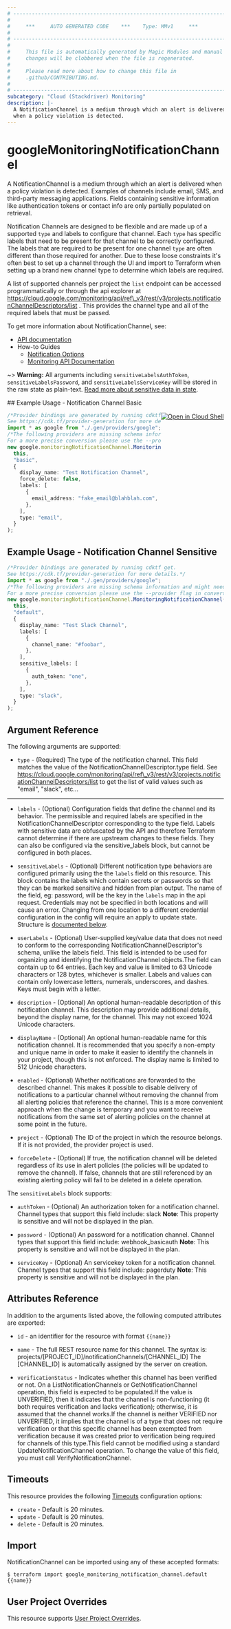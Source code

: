 ```yaml
---
# ----------------------------------------------------------------------------
#
#     ***     AUTO GENERATED CODE    ***    Type: MMv1     ***
#
# ----------------------------------------------------------------------------
#
#     This file is automatically generated by Magic Modules and manual
#     changes will be clobbered when the file is regenerated.
#
#     Please read more about how to change this file in
#     .github/CONTRIBUTING.md.
#
# ----------------------------------------------------------------------------
subcategory: "Cloud (Stackdriver) Monitoring"
description: |-
  A NotificationChannel is a medium through which an alert is delivered
  when a policy violation is detected.
---
```


# googleMonitoringNotificationChannel

A NotificationChannel is a medium through which an alert is delivered
when a policy violation is detected. Examples of channels include email, SMS,
and third-party messaging applications. Fields containing sensitive information
like authentication tokens or contact info are only partially populated on retrieval.

Notification Channels are designed to be flexible and are made up of a supported `type`
and labels to configure that channel. Each `type` has specific labels that need to be
present for that channel to be correctly configured. The labels that are required to be
present for one channel `type` are often different than those required for another.
Due to these loose constraints it's often best to set up a channel through the UI
and import to Terraform when setting up a brand new channel type to determine which
labels are required.

A list of supported channels per project the `list` endpoint can be
accessed programmatically or through the api explorer at  https://cloud.google.com/monitoring/api/ref\_v3/rest/v3/projects.notificationChannelDescriptors/list .
This provides the channel type and all of the required labels that must be passed.

To get more information about NotificationChannel, see:

* [API documentation](https://cloud.google.com/monitoring/api/ref_v3/rest/v3/projects.notificationChannels)
* How-to Guides
  * [Notification Options](https://cloud.google.com/monitoring/support/notification-options)
  * [Monitoring API Documentation](https://cloud.google.com/monitoring/api/v3/)

\~> **Warning:** All arguments including `sensitiveLabelsAuthToken`, `sensitiveLabelsPassword`, and `sensitiveLabelsServiceKey` will be stored in the raw
state as plain-text. [Read more about sensitive data in state](https://www.terraform.io/language/state/sensitive-data).

<div class = "oics-button" style="float: right; margin: 0 0 -15px">
  <a href="https://console.cloud.google.com/cloudshell/open?cloudshell_git_repo=https%3A%2F%2Fgithub.com%2Fterraform-google-modules%2Fdocs-examples.git&cloudshell_working_dir=notification_channel_basic&cloudshell_image=gcr.io%2Fgraphite-cloud-shell-images%2Fterraform%3Alatest&open_in_editor=main.tf&cloudshell_print=.%2Fmotd&cloudshell_tutorial=.%2Ftutorial.md" target="_blank">
    <img alt="Open in Cloud Shell" src="//gstatic.com/cloudssh/images/open-btn.svg" style="max-height: 44px; margin: 32px auto; max-width: 100%;">
  </a>
</div>
## Example Usage - Notification Channel Basic

```typescript
/*Provider bindings are generated by running cdktf get.
See https://cdk.tf/provider-generation for more details.*/
import * as google from "./.gen/providers/google";
/*The following providers are missing schema information and might need manual adjustments to synthesize correctly: google.
For a more precise conversion please use the --provider flag in convert.*/
new google.monitoringNotificationChannel.MonitoringNotificationChannel(
  this,
  "basic",
  {
    display_name: "Test Notification Channel",
    force_delete: false,
    labels: [
      {
        email_address: "fake_email@blahblah.com",
      },
    ],
    type: "email",
  }
);

```

## Example Usage - Notification Channel Sensitive

```typescript
/*Provider bindings are generated by running cdktf get.
See https://cdk.tf/provider-generation for more details.*/
import * as google from "./.gen/providers/google";
/*The following providers are missing schema information and might need manual adjustments to synthesize correctly: google.
For a more precise conversion please use the --provider flag in convert.*/
new google.monitoringNotificationChannel.MonitoringNotificationChannel(
  this,
  "default",
  {
    display_name: "Test Slack Channel",
    labels: [
      {
        channel_name: "#foobar",
      },
    ],
    sensitive_labels: [
      {
        auth_token: "one",
      },
    ],
    type: "slack",
  }
);

```

## Argument Reference

The following arguments are supported:

* `type` -
  (Required)
  The type of the notification channel. This field matches the value of the NotificationChannelDescriptor.type field. See https://cloud.google.com/monitoring/api/ref\_v3/rest/v3/projects.notificationChannelDescriptors/list to get the list of valid values such as "email", "slack", etc...

***

*   `labels` -
    (Optional)
    Configuration fields that define the channel and its behavior. The
    permissible and required labels are specified in the
    NotificationChannelDescriptor corresponding to the type field.
    Labels with sensitive data are obfuscated by the API and therefore Terraform cannot
    determine if there are upstream changes to these fields. They can also be configured via
    the sensitive\_labels block, but cannot be configured in both places.

*   `sensitiveLabels` -
    (Optional)
    Different notification type behaviors are configured primarily using the the `labels` field on this
    resource. This block contains the labels which contain secrets or passwords so that they can be marked
    sensitive and hidden from plan output. The name of the field, eg: password, will be the key
    in the `labels` map in the api request.
    Credentials may not be specified in both locations and will cause an error. Changing from one location
    to a different credential configuration in the config will require an apply to update state.
    Structure is [documented below](#nested_sensitive_labels).

*   `userLabels` -
    (Optional)
    User-supplied key/value data that does not need to conform to the corresponding NotificationChannelDescriptor's schema, unlike the labels field. This field is intended to be used for organizing and identifying the NotificationChannel objects.The field can contain up to 64 entries. Each key and value is limited to 63 Unicode characters or 128 bytes, whichever is smaller. Labels and values can contain only lowercase letters, numerals, underscores, and dashes. Keys must begin with a letter.

*   `description` -
    (Optional)
    An optional human-readable description of this notification channel. This description may provide additional details, beyond the display name, for the channel. This may not exceed 1024 Unicode characters.

*   `displayName` -
    (Optional)
    An optional human-readable name for this notification channel. It is recommended that you specify a non-empty and unique name in order to make it easier to identify the channels in your project, though this is not enforced. The display name is limited to 512 Unicode characters.

*   `enabled` -
    (Optional)
    Whether notifications are forwarded to the described channel. This makes it possible to disable delivery of notifications to a particular channel without removing the channel from all alerting policies that reference the channel. This is a more convenient approach when the change is temporary and you want to receive notifications from the same set of alerting policies on the channel at some point in the future.

*   `project` - (Optional) The ID of the project in which the resource belongs.
    If it is not provided, the provider project is used.

*   `forceDelete` - (Optional) If true, the notification channel will be deleted regardless
    of its use in alert policies (the policies will be updated
    to remove the channel). If false, channels that are still
    referenced by an existing alerting policy will fail to be
    deleted in a delete operation.

<a name="nested_sensitive_labels"></a>The `sensitiveLabels` block supports:

*   `authToken` -
    (Optional)
    An authorization token for a notification channel. Channel types that support this field include: slack
    **Note**: This property is sensitive and will not be displayed in the plan.

*   `password` -
    (Optional)
    An password for a notification channel. Channel types that support this field include: webhook\_basicauth
    **Note**: This property is sensitive and will not be displayed in the plan.

*   `serviceKey` -
    (Optional)
    An servicekey token for a notification channel. Channel types that support this field include: pagerduty
    **Note**: This property is sensitive and will not be displayed in the plan.

## Attributes Reference

In addition to the arguments listed above, the following computed attributes are exported:

*   `id` - an identifier for the resource with format `{{name}}`

*   `name` -
    The full REST resource name for this channel. The syntax is:
    projects/\[PROJECT\_ID]/notificationChannels/\[CHANNEL\_ID]
    The \[CHANNEL\_ID] is automatically assigned by the server on creation.

*   `verificationStatus` -
    Indicates whether this channel has been verified or not. On a ListNotificationChannels or GetNotificationChannel operation, this field is expected to be populated.If the value is UNVERIFIED, then it indicates that the channel is non-functioning (it both requires verification and lacks verification); otherwise, it is assumed that the channel works.If the channel is neither VERIFIED nor UNVERIFIED, it implies that the channel is of a type that does not require verification or that this specific channel has been exempted from verification because it was created prior to verification being required for channels of this type.This field cannot be modified using a standard UpdateNotificationChannel operation. To change the value of this field, you must call VerifyNotificationChannel.

## Timeouts

This resource provides the following
[Timeouts](https://developer.hashicorp.com/terraform/plugin/sdkv2/resources/retries-and-customizable-timeouts) configuration options:

* `create` - Default is 20 minutes.
* `update` - Default is 20 minutes.
* `delete` - Default is 20 minutes.

## Import

NotificationChannel can be imported using any of these accepted formats:

```console
$ terraform import google_monitoring_notification_channel.default {{name}}
```

## User Project Overrides

This resource supports [User Project Overrides](https://registry.terraform.io/providers/hashicorp/google/latest/docs/guides/provider_reference#user_project_override).
